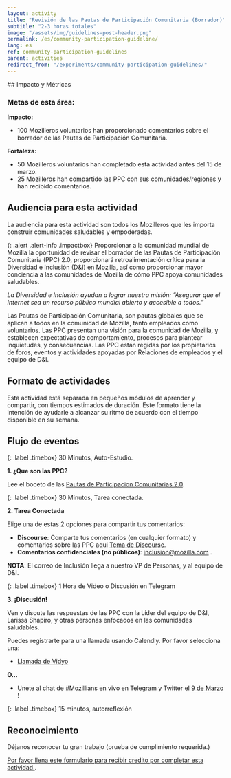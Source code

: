 ```yaml
---
layout: activity
title: "Revisión de las Pautas de Participación Comunitaria (Borrador)"
subtitle: "2-3 horas totales"
image: "/assets/img/guidelines-post-header.png"
permalink: /es/community-participation-guideline/
lang: es
ref: community-participation-guidelines
parent: activities
redirect_from: "/experiments/community-participation-guidelines/"
---
```


<div class="col-md-3 hidden-xs pull-right" markdown="1">
## Impacto y Métricas

### Metas de esta área:

__Impacto:__

-	100 Mozilleros voluntarios han proporcionado comentarios sobre el borrador de las Pautas de Participación Comunitaria.

__Fortaleza:__

-	50 Mozilleros voluntarios han completado esta actividad antes del 15 de marzo.
-	25 Mozilleros han compartido las PPC con sus comunidades/regiones y han recibido comentarios.

## Audiencia para esta actividad

La audiencia para esta actividad son todos los Mozilleros que les importa construir comunidades saludables y empoderadas.
</div>

<div class="col-md-9" markdown="1">

{: .alert .alert-info .impactbox}
<span class="glyphicon glyphicon-ok-circle" aria-hidden="true"></span>Proporcionar a la comunidad mundial de Mozilla la oportunidad de revisar el borrador de las Pautas de Participación Comunitaria (PPC) 2.0, proporcionará retroalimentación crítica para la Diversidad e Inclusión (D&I) en Mozilla, así como proporcionar mayor conciencia a las comunidades de Mozilla de cómo PPC apoya comunidades saludables.

*La Diversidad e Inclusión ayudan a lograr nuestra misión:
”Asegurar que el Internet sea un recurso público mundial abierto y accesible a todos.”*

Las Pautas de Participación Comunitaria, son pautas globales que se aplican a todos en la comunidad de Mozilla, tanto empleados como voluntarios. Las PPC presentan una visión para la comunidad de Mozilla, y establecen expectativas de comportamiento, procesos para plantear inquietudes, y consecuencias. Las PPC están regidas por los propietarios de foros, eventos y actividades apoyadas por Relaciones de empleados y el equipo de D&I.


## Formato de actividades

Esta actividad está separada en pequeños módulos de aprender y compartir, con tiempos estimados de duración. Este formato tiene la intención de ayudarle a alcanzar su ritmo de acuerdo con el tiempo disponible en su semana.

## Flujo de eventos

{: .label .timebox}
<span class="glyphicon glyphicon-time" aria-hidden="true"></span> 30 Minutos, Auto-Estudio.

**1. ¿Que son las PPC?**

Lee el boceto de las [Pautas de Participacion Comunitarias 2.0](/assets/pdf/MozillaCommunityParticipationGuidelines-ES.pdf).

{: .label .timebox}
<span class="glyphicon glyphicon-time" aria-hidden="true"></span> 30 Minutos, Tarea conectada.

**2. Tarea Conectada**

Elige una de estas 2 opciones para compartir tus comentarios:

-	**Discourse**: Comparte tus comentarios (en cualquier formato) y comentarios sobre las PPC aqui [Tema de Discourse](https://discourse.mozilla-community.org/t/community-participation-guidelines-draft-community-feedback/13816).
-	**Comentarios confidenciales (no públicos)**: inclusion@mozilla.com .

**NOTA**: El correo de Inclusión llega a nuestro VP de Personas, y al equipo de D&I.

{: .label .timebox}
<span class="glyphicon glyphicon-time" aria-hidden="true"></span> 1 Hora de Video o Discusión en Telegram

**3. ¡Discusión!**

Ven y discute las respuestas de las PPC con la Líder del equipo de D&I, Larissa Shapiro, y otras personas enfocados en las comunidades saludables.

Puedes registrarte para una llamada usando Calendly. Por favor selecciona una:

-	[Llamada de Vidyo](https://calendly.com/eirwin/cpg-face-to-face-call-vidyo/02-23-2017)

**O...**

-	Unete al chat de #Mozillians en vivo en Telegram y Twitter el [9 de Marzo](https://www.timeanddate.com/worldclock/fixedtime.html?msg=CPG+Telegram+%26+Twitter+Chat&iso=20170309T07&p1=1091&ah=1) !

{: .label .timebox}
<span class="glyphicon glyphicon-time" aria-hidden="true"></span> 15 minutos, autorreflexión

## Reconocimiento

Déjanos reconocer tu gran trabajo (prueba de cumplimiento requerida.)

[Por favor llena este formulario para recibir credito por completar esta actividad.](https://docs.google.com/a/mozilla.com/forms/d/e/1FAIpQLSfXbZrra9m4V6Rf_8wKHuWRkeB6nVwaGhwrgWPibZc1uAqtXA/viewform).
</div>
